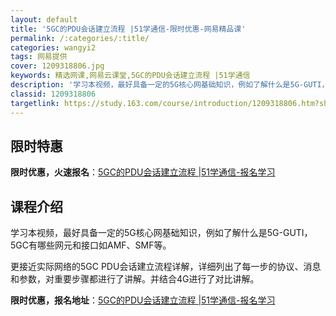 ```yaml
---
layout: default
title: '5GC的PDU会话建立流程 |51学通信-限时优惠-网易精品课'
permalink: /:categories/:title/
categories: wangyi2
tags: 网易提供
cover: 1209318806.jpg
keywords: 精选网课,网易云课堂,5GC的PDU会话建立流程 |51学通信
description: '学习本视频，最好具备一定的5G核心网基础知识，例如了解什么是5G-GUTI，5GC有哪些网元和接口如AMF、SMF等。更'
classid: 1209318806
targetlink: https://study.163.com/course/introduction/1209318806.htm?share=1&shareId=1025206652&utm_campaign=share&utm_medium=iphoneShare&utm_source=&utm_u=1025206652
---
```


## 限时特惠

**限时优惠，火速报名**：[5GC的PDU会话建立流程 |51学通信-报名学习](https://study.163.com/course/introduction/1209318806.htm?share=1&shareId=1025206652&utm_campaign=share&utm_medium=iphoneShare&utm_source=&utm_u=1025206652)

## 课程介绍

学习本视频，最好具备一定的5G核心网基础知识，例如了解什么是5G-GUTI，5GC有哪些网元和接口如AMF、SMF等。

更接近实际网络的5GC PDU会话建立流程详解，详细列出了每一步的协议、消息和参数，对重要步骤都进行了讲解。并结合4G进行了对比讲解。

**限时优惠，报名地址**：[5GC的PDU会话建立流程 |51学通信-报名学习](https://study.163.com/course/introduction/1209318806.htm?share=1&shareId=1025206652&utm_campaign=share&utm_medium=iphoneShare&utm_source=&utm_u=1025206652)

